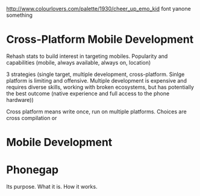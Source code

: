 http://www.colourlovers.com/palette/1930/cheer_up_emo_kid
font yanone something

Cross-Platform Mobile Development
======================

Rehash stats to build interest in targeting mobiles. Popularity and capabilities (mobile, always available, always on, location)

3 strategies (single target, multiple development, cross-platform. Sinlge platform is limiting and offensive. Multiple development is expensive and requires diverse skills, working with broken ecosystems, but has potentially the best outcome (native experience and full access to the phone hardware))

Cross platform means write once, run on multiple platforms. Choices are cross compilation or 


Mobile Development
=============

Phonegap
======

Its purpose. What it is. How it works.

